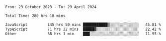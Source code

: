 

<!--START_SECTION:waka-->

```txt
From: 23 October 2023 - To: 29 April 2024

Total Time: 280 hrs 18 mins

JavaScript         145 hrs 50 mins ███████████▒░░░░░░░░░░░░░   45.81 %
TypeScript         71 hrs 22 mins  █████▓░░░░░░░░░░░░░░░░░░░   22.42 %
Other              38 hrs 1 min    ███░░░░░░░░░░░░░░░░░░░░░░   11.95 %
```

<!--END_SECTION:waka-->
